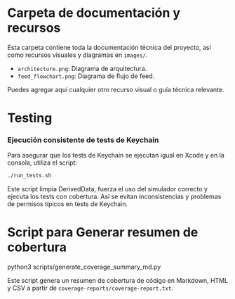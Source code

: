 # Carpeta de documentación y recursos

Esta carpeta contiene toda la documentación técnica del proyecto, así como recursos visuales y diagramas en `images/`.

- `architecture.png`: Diagrama de arquitectura.
- `feed_flowchart.png`: Diagrama de flujo de feed.

Puedes agregar aquí cualquier otro recurso visual o guía técnica relevante.

# Testing

### Ejecución consistente de tests de Keychain

Para asegurar que los tests de Keychain se ejecutan igual en Xcode y en la consola, utiliza el script:

```sh
./run_tests.sh
```

Este script limpia DerivedData, fuerza el uso del simulador correcto y ejecuta los tests con cobertura. Así se evitan inconsistencias y problemas de permisos típicos en tests de Keychain.

# Script para Generar resumen de cobertura
python3 scripts/generate_coverage_summary_md.py 

Este script genera un resumen de cobertura de código en Markdown, HTML y CSV a partir de `coverage-reports/coverage-report.txt`.

